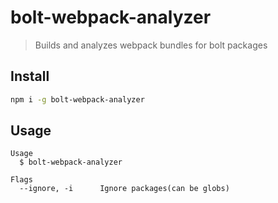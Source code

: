 # bolt-webpack-analyzer

> Builds and analyzes webpack bundles for bolt packages

## Install

```sh
npm i -g bolt-webpack-analyzer
```

## Usage

```
Usage
  $ bolt-webpack-analyzer

Flags
  --ignore, -i      Ignore packages(can be globs)
```